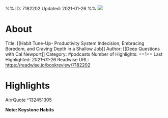 %%
ID: 7182202
Updated: 2021-01-26
%%
![](https://storage.buzzsprout.com/variants/gs786v9wsn99x7epkmj25wtfs4bg/f81607a3cd537406cf0cf506c726bfe2824c5e584c9e9dc5e04e42436c820a79.jpg)

# About
Title: [[Habit Tune-Up- Productivity System Indecision, Embracing Boredom, and Craving Depth in a Shallow Job]]
Author: [[Deep Questions with Cal Newport]]
Category: #podcasts
Number of Highlights: ==1==
Last Highlighted: *2021-01-26*
Readwise URL: https://readwise.io/bookreview/7182202

# Highlights 
AirrQuote  ^132451305

**Note: Keystone Habits**

